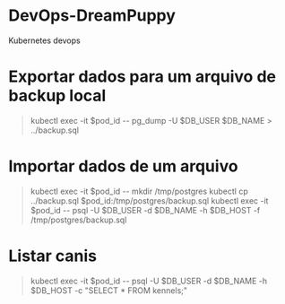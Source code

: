 # DevOps-DreamPuppy
 Kubernetes devops

# Exportar dados para um arquivo de backup local
> kubectl exec -it $pod_id -- pg_dump -U $DB_USER $DB_NAME > ../backup.sql

# Importar dados de um arquivo 
> kubectl exec -it $pod_id -- mkdir /tmp/postgres
> kubectl cp ../backup.sql $pod_id:/tmp/postgres/backup.sql
> kubectl exec -it $pod_id -- psql -U $DB_USER -d $DB_NAME -h $DB_HOST -f /tmp/postgres/backup.sql

# Listar canis
> kubectl exec -it $pod_id -- psql -U $DB_USER -d $DB_NAME -h $DB_HOST -c "SELECT * FROM kennels;"